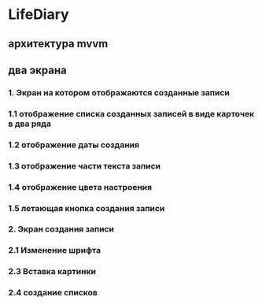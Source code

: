 # LifeDiary
## архитектура mvvm

## два экрана
### 1. Экран на котором отображаются созданные записи
### 1.1 отображение списка созданных записей в виде карточек в два ряда
### 1.2 отображение даты создания
### 1.3 отображение части текста записи
### 1.4 отображение цвета настроения
### 1.5 летающая кнопка создания записи
### 2. Экран создания записи
### 2.1 Изменение шрифта
### 2.3 Вставка картинки
### 2.4 создание списков
